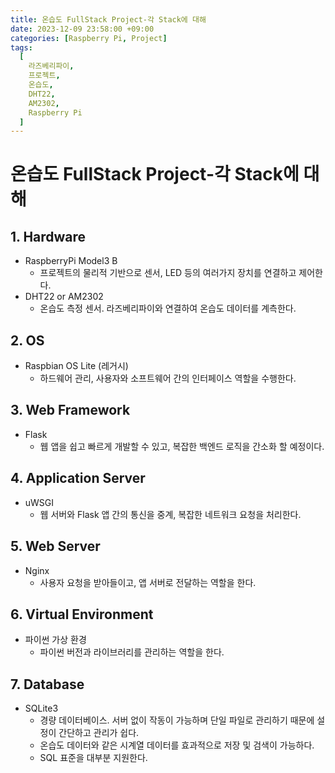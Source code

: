 ```yaml
---
title: 온습도 FullStack Project-각 Stack에 대해
date: 2023-12-09 23:58:00 +09:00
categories: [Raspberry Pi, Project]
tags:
  [
    라즈베리파이,
    프로젝트,
    온습도,
    DHT22,
    AM2302,
    Raspberry Pi
  ]
---
```


# 온습도 FullStack Project-각 Stack에 대해

## 1. Hardware
- RaspberryPi Model3 B
  - 프로젝트의 물리적 기반으로 센서, LED 등의 여러가지 장치를 연결하고 제어한다.
- DHT22 or AM2302
  - 온습도 측정 센서. 라즈베리파이와 연결하여 온습도 데이터를 계측한다.

## 2. OS
- Raspbian OS Lite (레거시)
  - 하드웨어 관리, 사용자와 소프트웨어 간의 인터페이스 역할을 수행한다.

## 3. Web Framework
- Flask
  - 웹 앱을 쉽고 빠르게 개발할 수 있고, 복잡한 백엔드 로직을 간소화 할 예정이다.

## 4. Application Server
- uWSGI
  - 웹 서버와 Flask 앱 간의 통신을 중계, 복잡한 네트워크 요청을 처리한다.

## 5. Web Server
- Nginx
  - 사용자 요청을 받아들이고, 앱 서버로 전달하는 역할을 한다.

## 6. Virtual Environment
- 파이썬 가상 환경
  - 파이썬 버전과 라이브러리를 관리하는 역할을 한다.

## 7. Database
- SQLite3
  - 경량 데이터베이스. 서버 없이 작동이 가능하며 단일 파일로 관리하기 때문에 설정이 간단하고 관리가 쉽다.
  - 온습도 데이터와 같은 시계열 데이터를 효과적으로 저장 및 검색이 가능하다.
  - SQL 표준을 대부분 지원한다.